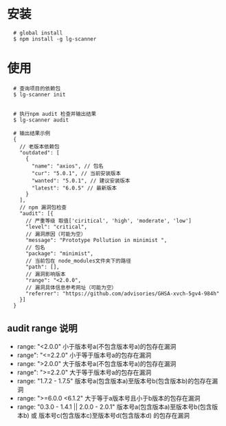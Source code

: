 # 安装

```
  # global install
  $ npm install -g lg-scanner
```

# 使用

```
  # 查询项目的依赖包
  $ lg-scanner init


  # 执行npm audit 检查并输出结果
  $ lg-scanner audit

  # 输出结果示例
  {
    // 老版本依赖包
    "outdated": [
      {
        "name": "axios", // 包名
        "cur": "5.0.1", // 当前安装版本
        "wanted": "5.0.1", // 建议安装版本
        "latest": "6.0.5" // 最新版本
      }
    ],
    // npm 漏洞包检查
    "audit": [{
      // 严重等级 取值['ciritical', 'high', 'moderate', 'low']
      "level": "critical", 
      // 漏洞原因（可能为空）
      "message": "Prototype Pollution in minimist ",
      // 包名
      "package": "minimist",
      // 当前包在 node_modules文件夹下的路径
      "path": [], 
      // 漏洞影响版本
      "range": "<2.0.0", 
      // 漏洞具体信息参考网址（可能为空）
      "referrer": "https://github.com/advisories/GHSA-xvch-5gv4-984h" 
    }]
  }
```

## audit range 说明

* range: "<2.0.0" 小于版本号a(不包含版本号a)的包存在漏洞
* range": "<=2.2.0" 小于等于版本号a的包存在漏洞
* range: ">2.0.0" 大于版本号a(不包含版本号a)的包存在漏洞
* range": ">=2.2.0" 大于等于版本号a的包存在漏洞
* range: "1.7.2 - 1.7.5" 版本号a(包含版本a)至版本号b(包含版本b)的包存在漏洞
* range: ">=6.0.0 <6.1.2" 大于等于a版本号且小于b版本的包存在漏洞
* range: "0.3.0 - 1.4.1 || 2.0.0 - 2.0.1" 版本号a(包含版本a)至版本号b(包含版本b) 或 版本号c(包含版本c)至版本号d(包含版本d) 的包存在漏洞
